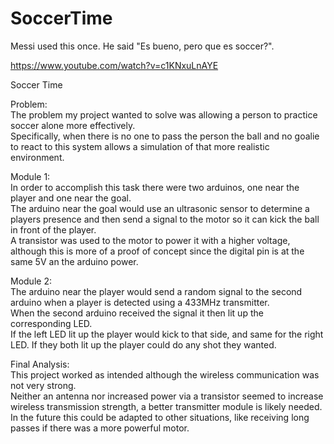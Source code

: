 # SoccerTime

Messi used this once. He said "Es bueno, pero que es soccer?". 

https://www.youtube.com/watch?v=c1KNxuLnAYE

Soccer Time
 
Problem:  
​The problem my project wanted to solve was allowing a person to practice soccer alone more effectively.  
Specifically, when there is no one to pass the person the ball and no goalie to react to this system allows a simulation of that more realistic environment.  

 
Module 1:  
In order to accomplish this task there were two arduinos, one near the player and one near the goal.  
The arduino near the goal would use an ultrasonic sensor to determine a players presence and then send a signal to the motor so it can kick the ball in front of the player.  
A transistor was used to the motor to power it with a higher voltage, although this is more of a proof of concept since the digital pin is at the same 5V an the arduino power.  

 
Module 2:  
The arduino near the player would send a random signal to the second arduino when a player is detected using a 433MHz  transmitter.  
When the second arduino received the signal it then lit up the corresponding LED.  
If the left LED lit up the player would kick to that side, and same for the right LED. If they both lit up the player could do any shot they wanted.  

 
Final Analysis:  
This project worked as intended although the wireless communication was not very strong.  
Neither an antenna nor increased power via a transistor seemed to increase wireless transmission strength, a better transmitter module is likely needed.  
In the future this could be adapted to other situations, like receiving long passes if there was a more powerful motor.
